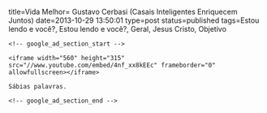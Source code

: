 title=Vida Melhor= Gustavo Cerbasi (Casais Inteligentes Enriquecem Juntos) 
date=2013-10-29 13:50:01
type=post
status=published
tags=Estou lendo e você?, Estou lendo e você?, Geral, Jesus Cristo, Objetivo
~~~~~~
<!-- google_ad_section_start -->

<iframe width="560" height="315" src="//www.youtube.com/embed/4nf_xx8kEEc" frameborder="0" allowfullscreen></iframe>

Sábias palavras.

<!-- google_ad_section_end -->